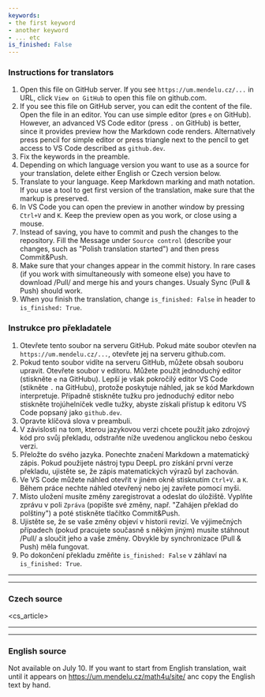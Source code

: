 ```yaml
---
keywords:
- the first keyword
- another keyword
- ... etc
is_finished: False
---
```


### Instructions for translators


1. Open this file on GitHub server. If you see `https://um.mendelu.cz/...` in
   URL, click `View on GitHub` to open this file on github.com.
1. If you see this file on GitHub server, you can edit the content of the file.
   Open the file in an editor. You can use simple editor (pres `e` on GitHub).
   However, an advanced VS Code editor (press `.` on GitHub) is better, since it
   provides preview how the Markdown code renders. Alternatively press pencil
   for simple editor or press triangle next to the pencil to get access to VS
   Code described as `github.dev`. 
1. Fix the keywords in the preamble.
1. Depending on which language version you want to use as a source for your
   translation, delete either English or Czech version below.
1. Translate to your language. Keep Markdown marking and math notation. If you
   use a tool to get first version of the translation, make sure that the markup
   is preserved. 
1. In VS Code you can open the preview in another window by pressing `Ctrl+V`
   and `K`. Keep the preview open as you work, or close using a mouse.
1. Instead of saving, you have to commit and push the changes to the repository.
   Fill the Message under `Source control` (describe your changes, such as
   "Polish translation started") and then press Commit&Push.
1. Make sure that your changes appear in the commit history. In rare cases
   (if you work with simultaneously with someone else) you have to download
   /Pull/ and merge his and yours changes. Usualy Sync (Pull & Push) should
   work.
1. When you finish the translation, change `is_finished: False` in header to `is_finished: True`.

### Instrukce pro překladatele

1. Otevřete tento soubor na serveru GitHub. Pokud máte soubor otevřen na `https://um.mendelu.cz/...`, otevřete jej na serveru github.com.
1. Pokud tento soubor vidíte na serveru GitHub, můžete obsah souboru upravit.
   Otevřete soubor v editoru. Můžete použít jednoduchý editor (stiskněte `e` na GitHubu).
   Lepší je však pokročilý editor VS Code (stikněte `.` na GitHubu), protože poskytuje náhled, jak se kód Markdown interpretuje. Případně stiskněte tužku
   pro jednoduchý editor nebo stiskněte trojúhelníček vedle tužky, abyste získali přístup k editoru VS
   Code popsaný jako `github.dev`. 
1. Opravte klíčová slova v preambuli.
1. V závislosti na tom, kterou jazykovou verzi chcete použít jako zdrojový kód pro svůj
   překladu, odstraňte níže uvedenou anglickou nebo českou verzi.
1. Přeložte do svého jazyka. Ponechte značení Markdown a matematický zápis. Pokud
   použijete nástroj typu DeepL pro získání první verze překladu, ujistěte se, že zápis matematických výrazů
   byl zachován. 
1. Ve VS Code můžete náhled otevřít v jiném okně stisknutím `Ctrl+V`.
   a `K`. Během práce nechte náhled otevřený nebo jej zavřete pomocí myši.
1. Místo uložení musíte změny zaregistrovat a odeslat do úložiště.
   Vyplňte zprávu v poli `Zpráva` (popište své změny, např.
   "Zahájen překlad do polštiny") a poté stiskněte tlačítko Commit&Push.
1. Ujistěte se, že se vaše změny objeví v historii revizí. Ve výjimečných případech
   (pokud pracujete současně s někým jiným) musíte stáhnout
   /Pull/ a sloučit jeho a vaše změny. Obvykle by synchronizace (Pull & Push) měla
   fungovat.
1. Po dokončení překladu změňte `is_finished: False` v záhlaví na `is_finished: True`.


---
---

### Czech source

<cs_article>

---
---

### English source

Not available on July 10. If you want to start from English
translation, wait until it appears on <https://um.mendelu.cz/math4u/site/> anc copy the English text by hand.
